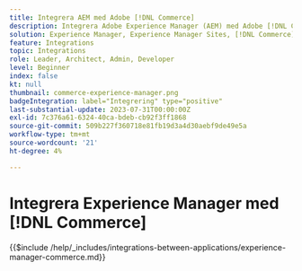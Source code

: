 ```yaml
---
title: Integrera AEM med Adobe [!DNL Commerce]
description: Integrera Adobe Experience Manager (AEM) med Adobe [!DNL Commerce] för att skapa engagerande shoppingupplevelser.
solution: Experience Manager, Experience Manager Sites, [!DNL Commerce]
feature: Integrations
topic: Integrations
role: Leader, Architect, Admin, Developer
level: Beginner
index: false
kt: null
thumbnail: commerce-experience-manager.png
badgeIntegration: label="Integrering" type="positive"
last-substantial-update: 2023-07-31T00:00:00Z
exl-id: 7c376a61-6324-40ca-bdeb-cb92f3ff1868
source-git-commit: 509b227f360718e81fb19d3a4d30aebf9de49e5a
workflow-type: tm+mt
source-wordcount: '21'
ht-degree: 4%

---
```


# Integrera Experience Manager med [!DNL Commerce]

{{$include /help/_includes/integrations-between-applications/experience-manager-commerce.md}}
